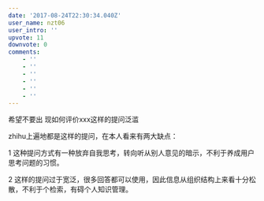 ```yaml
---
date: '2017-08-24T22:30:34.040Z'
user_name: nzt06
user_intro: ''
upvote: 11
downvote: 0
comments:
    - ''
    - ''
    - ''
    - ''
    - ''
    - ''
---
```


希望不要出 现如何评价xxx这样的提问泛滥

zhihu上遍地都是这样的提问，在本人看来有两大缺点：

  

1 这种提问方式有一种放弃自我思考，转向听从别人意见的暗示，不利于养成用户思考问题的习惯。

  

2 这样的提问过于宽泛，很多回答都可以使用，因此信息从组织结构上来看十分松散，不利于个检索，有碍个人知识管理。
